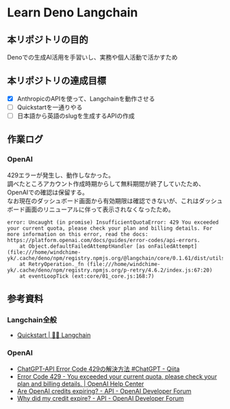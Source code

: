 # Learn Deno Langchain

## 本リポジトリの目的
Denoでの生成AI活用を手習いし、実務や個人活動で活かすため

## 本リポジトリの達成目標
- [x] AnthropicのAPIを使って、Langchainを動作させる
- [ ] Quickstartを一通りやる
- [ ] 日本語から英語のslugを生成するAPIの作成

## 作業ログ
### OpenAI
429エラーが発生し、動作しなかった。  
調べたところアカウント作成時期からして無料期間が終了していたため、OpenAIでの確認は保留する。  
なお現在のダッシュボード画面から有効期限は確認できないが、これはダッシュボード画面のリニューアルに伴って表示されなくなったため。

``` log
error: Uncaught (in promise) InsufficientQuotaError: 429 You exceeded your current quota, please check your plan and billing details. For more information on this error, read the docs: https://platform.openai.com/docs/guides/error-codes/api-errors.
    at Object.defaultFailedAttemptHandler [as onFailedAttempt] (file:///home/windchime-yk/.cache/deno/npm/registry.npmjs.org/@langchain/core/0.1.61/dist/utils/async_caller.js:33:21)
    at RetryOperation._fn (file:///home/windchime-yk/.cache/deno/npm/registry.npmjs.org/p-retry/4.6.2/index.js:67:20)
    at eventLoopTick (ext:core/01_core.js:168:7)
```

## 参考資料
### Langchain全般
- [Quickstart | 🦜️🔗 Langchain](https://js.langchain.com/docs/get_started/quickstart)

### OpenAI
- [ChatGPT-API Error Code 429の解決方法 #ChatGPT - Qiita](https://qiita.com/Keichan_15/items/b1aac09f77c6f8580113)
- [Error Code 429 - You exceeded your current quota, please check your plan and billing details. | OpenAI Help Center](https://help.openai.com/en/articles/6891831-error-code-429-you-exceeded-your-current-quota-please-check-your-plan-and-billing-details)
- [Are OpenAI credits expiring? - API - OpenAI Developer Forum](https://community.openai.com/t/are-openai-credits-expiring/511215)
- [Why did my credit expire? - API - OpenAI Developer Forum](https://community.openai.com/t/why-did-my-credit-expire/118776/19)
